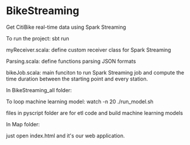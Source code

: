 # BikeStreaming
Get CitiBike real-time data using Spark Streaming

To run the project: sbt run

myReceiver.scala: define custom receiver class for Spark Streaming

Parsing.scala: define functions parsing JSON formats

bikeJob.scala: main funciton to run Spark Streaming job and compute the time duration
               between the starting point and every station.

In BikeStreaming_all folder:

  To loop machine learning model: watch -n 20 ./run_model.sh

  files in pyscript folder are for etl code and build machine learning models
  
In Map folder:
  
  just open index.html and it's our web application.
